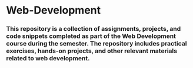 # Web-Development

### This repository is a collection of assignments, projects, and code snippets completed as part of the Web Development course during the semester. The repository includes practical exercises, hands-on projects, and other relevant materials related to web development.
